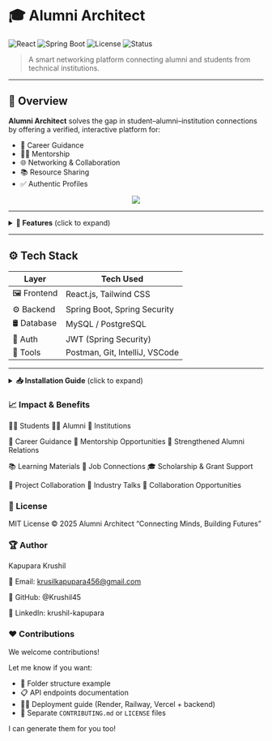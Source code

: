 # 🎓 Alumni Architect

![React](https://img.shields.io/badge/Frontend-React-blue?style=flat&logo=react)
![Spring Boot](https://img.shields.io/badge/Backend-SpringBoot-brightgreen?style=flat&logo=springboot)
![License](https://img.shields.io/badge/License-MIT-purple.svg)
![Status](https://img.shields.io/badge/Status-Development-orange)

> A smart networking platform connecting alumni and students from technical institutions.

---

## 🚀 Overview

**Alumni Architect** solves the gap in student–alumni–institution connections by offering a verified, interactive platform for:

- 🎯 Career Guidance  
- 🧑‍💼 Mentorship  
- 🌐 Networking & Collaboration  
- 📚 Resource Sharing  
- ✅ Authentic Profiles  

<div align="center">
  <img src="[image](https://github.com/user-attachments/assets/582d6aac-913b-404f-8004-d628ad789265)"/>
</div>

---

<details>
<summary><strong>📘 Features</strong> (click to expand)</summary>

### 🧠 Core Features

- **Resource Library**: Centralized access to learning materials.
- **Group Study Rooms**: Online collaborative spaces.
- **Real-World Projects**: Hands-on industry projects with alumni.
- **Skill Tracker**: Track and monitor student progress.
- **Alumni Meetups**: Online/offline networking events.
- **Discussion Forums**: Peer-to-peer and alumni interaction spaces.

</details>

---

## ⚙️ Tech Stack

| Layer       | Tech Used                         |
|-------------|----------------------------------|
| 🖼 Frontend | React.js, Tailwind CSS           |
| ⚙ Backend   | Spring Boot, Spring Security     |
| 🛢 Database | MySQL / PostgreSQL               |
| 🔐 Auth     | JWT (Spring Security)            |
| 🧪 Tools    | Postman, Git, IntelliJ, VSCode   |

---

<details>
<summary><strong>📥 Installation Guide</strong> (click to expand)</summary>

### 🔧 Backend Setup (Spring Boot)
# Clone the backend repo
git clone https://github.com/your-org/alumni-architect-backend.git
cd alumni-architect-backend

# Setup your DB configs in src/main/resources/application.properties
spring.datasource.url=jdbc:mysql://localhost:3306/alumni_db
spring.datasource.username=root
spring.datasource.password=your_password

# Run the backend
./mvnw spring-boot:run


💻 Frontend Setup (React)
bash
Copy
Edit
# Clone the frontend repo
git clone https://github.com/your-org/alumni-architect-frontend.git
cd alumni-architect-frontend

# Install dependencies
npm install

# Run the app
npm start

</details>

### 📈 Impact & Benefits
👨‍🎓 Students	👩‍💼 Alumni	🏫 Institutions

🎯 Career Guidance	🤝 Mentorship Opportunities	📣 Strengthened Alumni Relations

📚 Learning Materials	💼 Job Connections	🎓 Scholarship & Grant Support

🤝 Project Collaboration	🎤 Industry Talks	🔗 Collaboration Opportunities

### 📄 License
MIT License © 2025 Alumni Architect
“Connecting Minds, Building Futures”

### 🏆 Author
Kapupara Krushil

📧 Email: krusilkapupara456@gmail.com

🔗 GitHub: @Krushil45

🔗 LinkedIn: krushil-kapupara

### ❤️ Contributions
We welcome contributions!

Let me know if you want:

- 📁 Folder structure example  
- 📋 API endpoints documentation  
- 🧑‍💻 Deployment guide (Render, Railway, Vercel + backend)  
- 📝 Separate `CONTRIBUTING.md` or `LICENSE` files  

I can generate them for you too!
